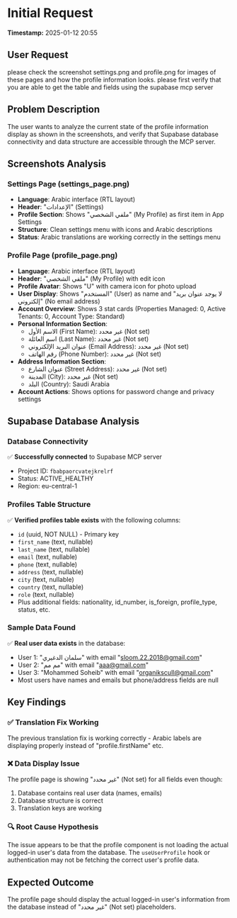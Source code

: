 # Initial Request

**Timestamp:** 2025-01-12 20:55

## User Request
please check the screenshot settings.png and profile.png for images of these pages and how the profile information looks. please first verify that you are able to get the table and fields using the supabase mcp server

## Problem Description
The user wants to analyze the current state of the profile information display as shown in the screenshots, and verify that Supabase database connectivity and data structure are accessible through the MCP server.

## Screenshots Analysis

### Settings Page (settings_page.png)
- **Language**: Arabic interface (RTL layout)
- **Header**: "الإعدادات" (Settings)
- **Profile Section**: Shows "ملفي الشخصي" (My Profile) as first item in App Settings
- **Structure**: Clean settings menu with icons and Arabic descriptions
- **Status**: Arabic translations are working correctly in the settings menu

### Profile Page (profile_page.png)
- **Language**: Arabic interface (RTL layout)
- **Header**: "ملفي الشخصي" (My Profile) with edit icon
- **Profile Avatar**: Shows "U" with camera icon for photo upload
- **User Display**: Shows "المستخدم" (User) as name and "لا يوجد عنوان بريد إلكتروني" (No email address)
- **Account Overview**: Shows 3 stat cards (Properties Managed: 0, Active Tenants: 0, Account Type: Standard)
- **Personal Information Section**: 
  - الاسم الأول (First Name): غير محدد (Not set)
  - اسم العائلة (Last Name): غير محدد (Not set)  
  - عنوان البريد الإلكتروني (Email Address): غير محدد (Not set)
  - رقم الهاتف (Phone Number): غير محدد (Not set)
- **Address Information Section**:
  - عنوان الشارع (Street Address): غير محدد (Not set)
  - المدينة (City): غير محدد (Not set)
  - البلد (Country): Saudi Arabia
- **Account Actions**: Shows options for password change and privacy settings

## Supabase Database Analysis

### Database Connectivity
✅ **Successfully connected** to Supabase MCP server
- Project ID: `fbabpaorcvatejkrelrf`
- Status: ACTIVE_HEALTHY
- Region: eu-central-1

### Profiles Table Structure
✅ **Verified profiles table exists** with the following columns:
- `id` (uuid, NOT NULL) - Primary key
- `first_name` (text, nullable)
- `last_name` (text, nullable) 
- `email` (text, nullable)
- `phone` (text, nullable)
- `address` (text, nullable)
- `city` (text, nullable)
- `country` (text, nullable)
- `role` (text, nullable)
- Plus additional fields: nationality, id_number, is_foreign, profile_type, status, etc.

### Sample Data Found
✅ **Real user data exists** in the database:
- User 1: "سلمان الدغيري" with email "sloom.22.2018@gmail.com"
- User 2: "مم مم" with email "aaa@gmail.com" 
- User 3: "Mohammed Soheib" with email "organikscull@gmail.com"
- Most users have names and emails but phone/address fields are null

## Key Findings

### ✅ **Translation Fix Working**
The previous translation fix is working correctly - Arabic labels are displaying properly instead of "profile.firstName" etc.

### ❌ **Data Display Issue**
The profile page is showing "غير محدد" (Not set) for all fields even though:
1. Database contains real user data (names, emails)
2. Database structure is correct
3. Translation keys are working

### 🔍 **Root Cause Hypothesis**
The issue appears to be that the profile component is not loading the actual logged-in user's data from the database. The `useUserProfile` hook or authentication may not be fetching the correct user's profile data.

## Expected Outcome
The profile page should display the actual logged-in user's information from the database instead of "غير محدد" (Not set) placeholders.